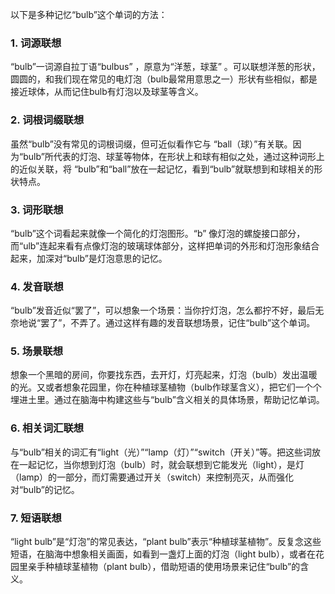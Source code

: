 以下是多种记忆“bulb”这个单词的方法：

### 1. 词源联想
“bulb”一词源自拉丁语“bulbus” ，原意为“洋葱，球茎” 。可以联想洋葱的形状，圆圆的，和我们现在常见的电灯泡（bulb最常用意思之一）形状有些相似，都是接近球体，从而记住bulb有灯泡以及球茎等含义。

### 2. 词根词缀联想
虽然“bulb”没有常见的词根词缀，但可近似看作它与 “ball（球）”有关联。因为“bulb”所代表的灯泡、球茎等物体，在形状上和球有相似之处，通过这种词形上的近似关联，将 “bulb”和“ball”放在一起记忆，看到“bulb”就联想到和球相关的形状特点。

### 3. 词形联想
“bulb”这个词看起来就像一个简化的灯泡图形。“b” 像灯泡的螺旋接口部分，而“ulb”连起来看有点像灯泡的玻璃球体部分，这样把单词的外形和灯泡形象结合起来，加深对“bulb”是灯泡意思的记忆。

### 4. 发音联想
“bulb”发音近似“罢了”，可以想象一个场景：当你拧灯泡，怎么都拧不好，最后无奈地说“罢了”，不弄了。通过这样有趣的发音联想场景，记住“bulb”这个单词。

### 5. 场景联想
想象一个黑暗的房间，你要找东西，去开灯，灯亮起来，灯泡（bulb）发出温暖的光。又或者想象花园里，你在种植球茎植物（bulb作球茎含义），把它们一个个埋进土里。通过在脑海中构建这些与“bulb”含义相关的具体场景，帮助记忆单词。

### 6. 相关词汇联想
与“bulb”相关的词汇有“light（光）”“lamp（灯）”“switch（开关）”等。把这些词放在一起记忆，当你想到灯泡（bulb）时，就会联想到它能发光（light），是灯（lamp）的一部分，而灯需要通过开关（switch）来控制亮灭，从而强化对“bulb”的记忆。

### 7. 短语联想
“light bulb”是“灯泡”的常见表达，“plant bulb”表示“种植球茎植物”。反复念这些短语，在脑海中想象相关画面，如看到一盏灯上面的灯泡（light bulb），或者在花园里亲手种植球茎植物（plant bulb），借助短语的使用场景来记住“bulb”的含义。 